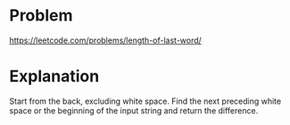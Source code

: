 # Problem

https://leetcode.com/problems/length-of-last-word/

# Explanation

Start from the back, excluding white space. Find the next preceding white space or the beginning of the input string and return the difference.

